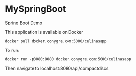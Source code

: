 # MySpringBoot
Spring Boot Demo


This application is available on Docker

```docker pull docker.conygre.com:5000/celinasapp```

To run:

```docker run -p8080:8080 docker.conygre.com:5000/celinasapp```

Then navigate to localhost:8080/api/compactdiscs
